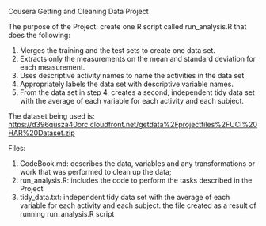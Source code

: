 Cousera Getting and Cleaning Data Project

The purpose of the Project: create one R script called run_analysis.R that does the following:

1. Merges the training and the test sets to create one data set.
2. Extracts only the measurements on the mean and standard deviation for each measurement.
3. Uses descriptive activity names to name the activities in the data set
4. Appropriately labels the data set with descriptive variable names.
5. From the data set in step 4, creates a second, independent tidy data set with the average of each variable for each activity and each subject.

The dataset being used is: https://d396qusza40orc.cloudfront.net/getdata%2Fprojectfiles%2FUCI%20HAR%20Dataset.zip

Files:
1. CodeBook.md: describes the data, variables and  any transformations or work that was performed to clean up the data;
2. run_analysis.R: includes the code to perform the tasks described in the Project
3. tidy_data.txt: independent tidy data set with the average of each variable for each activity and each subject. the file created as a result of running run_analysis.R script 
